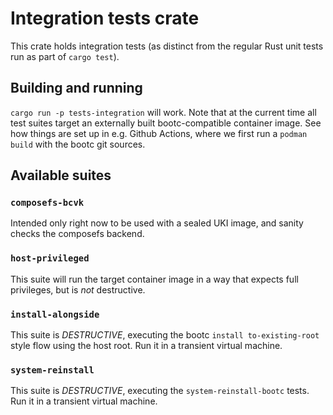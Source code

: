 # Integration tests crate

This crate holds integration tests (as distinct from the regular
Rust unit tests run as part of `cargo test`).

## Building and running

`cargo run -p tests-integration`
will work.  Note that at the current time all test suites target
an externally built bootc-compatible container image.  See
how things are set up in e.g. Github Actions, where we first
run a `podman build` with the bootc git sources.

## Available suites

### `composefs-bcvk`

Intended only right now to be used with a sealed UKI image,
and sanity checks the composefs backend.

### `host-privileged`

This suite will run the target container image in a way that expects
full privileges, but is *not* destructive.

### `install-alongside`

This suite is *DESTRUCTIVE*, executing the bootc `install to-existing-root`
style flow using the host root.  Run it in a transient virtual machine.

### `system-reinstall`

This suite is *DESTRUCTIVE*, executing the `system-reinstall-bootc`
tests.  Run it in a transient virtual machine.
